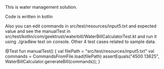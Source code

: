 This is water management solution.

Code is written in kotlin

Also you can edit commands in src/test/resources/input5.txt and expected value and see the manualTest in src/test/kotlin/com/geektrust/waterbill/WaterBillCalculatorTest.kt and run it using ./gradlew test on console. Other 4 test cases related to sample data.

@Test
    fun manualTest() {
        val filePath = "src/test/resources/input5.txt"
        val commands = CommandsFromFile.load(filePath)
        assertEquals("4500 13625", WaterBillCalculator.generateBill(commands));
    }
